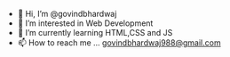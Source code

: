 - 👋 Hi, I’m @govindbhardwaj
- 👀 I’m interested in Web Development
- 🌱 I’m currently learning HTML,CSS and JS
- 📫 How to reach me ... govindbhardwaj988@gmail.com

<!---
govindbhardwaj988/govindbhardwaj988 is a ✨ special ✨ repository because its `README.md` (this file) appears on your GitHub profile.
You can click the Preview link to take a look at your changes.
--->
